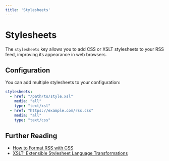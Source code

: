 ```yaml
---
title: 'Stylesheets'
---
```


# Stylesheets

The `stylesheets` key allows you to add CSS or XSLT stylesheets to your RSS feed, improving its appearance in web browsers.

## Configuration

You can add multiple stylesheets to your configuration:

```yaml
stylesheets:
  - href: "/path/to/style.xsl"
    media: "all"
    type: "text/xsl"
  - href: "https://example.com/rss.css"
    media: "all"
    type: "text/css"
```

## Further Reading

- [How to Format RSS with CSS](https://www.lifewire.com/how-to-format-rss-3469302)
- [XSLT: Extensible Stylesheet Language Transformations](https://developer.mozilla.org/en-US/docs/Web/XSLT)
